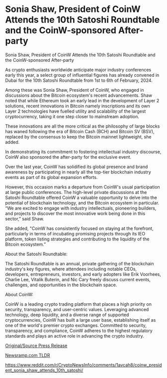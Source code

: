# Sonia Shaw, President of CoinW Attends the 10th Satoshi Roundtable and the CoinW-sponsored After-party

Sonia Shaw, President of CoinW Attends the 10th Satoshi Roundtable and the CoinW-sponsored After-party

As crypto enthusiasts worldwide anticipate major industry conferences early this year, a select group of influential figures has already convened in Dubai for the 10th Satoshi Roundtable from 1st to 6th of February, 2024.

Among these was Sonia Shaw, President of CoinW, who engaged in discussions about the Bitcoin ecosystem's recent advancements. Shaw noted that while Ethereum took an early lead in the development of Layer 2 solutions, recent innovations in Bitcoin namely inscriptions and its own Layer 2 technologies have fuelled utility and scalability of the largest cryptocurrency, taking it one step closer to mainstream adoption.

These innovations are all the more critical as the philosophy of large blocks has waned following the era of Bitcoin Cash (BCH) and Bitcoin SV (BSV), replaced by the consensus to keep the Bitcoin mainnet lightweight, she added.

In demonstrating its commitment to fostering intellectual industry discourse, CoinW also sponsored the after-party for the exclusive event.

Over the last year, CoinW has solidified its global presence and brand awareness by participating in nearly all the top-tier blockchain industry events as part of its global expansion efforts.

However, this occasion marks a departure from CoinW's usual participation at large public conferences. The high-level private discussions at the Satoshi Roundtable offered CoinW a valuable opportunity to delve into the potential of blockchain technology, and the Bitcoin ecosystem in particular. “We are excited to engage with industry intellectuals, pioneering builders, and projects to discover the most innovative work being done in this sector,” said Shaw.

She added, "CoinW has consistently focused on staying at the forefront, particularly in terms of incubating promising projects through its IEO platform, token listing strategies and contributing to the liquidity of the Bitcoin ecosystem.”

About the Satoshi Roundtable:

The Satoshi Roundtable is an annual, private gathering of the blockchain industry's key figures, where attendees including notable CEOs, developers, entrepreneurs, investors, and early adopters like Erik Voorhees, Charlie Lee, Vitalik Buterin, and Nic Cary freely discuss current events, challenges, and opportunities in the blockchain space.

About CoinW:

CoinW is a leading crypto trading platform that places a high priority on security, transparency, and user-centric values. Leveraging advanced technology, deep liquidity, and a diverse range of supported cryptocurrencies, CoinW has built a large user base, establishing itself as one of the world's premier crypto exchanges. Committed to security, transparency, and compliance, CoinW adheres to the highest regulatory standards and plays an active role in advancing the crypto industry. 

[Original/Source Press Release](https://blockchainwire.io/press-release/sonia-shaw-president-of-coinw-attends-the-10th-satoshi-roundtable-and-the-coinw-sponsored-after-party)
                    

[Newsramp.com TLDR](None) 

https://www.reddit.com/r/CryptoNewsInfo/comments/1avcah8/coinw_president_sonia_shaw_attends_10th_satoshi/